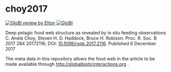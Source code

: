# choy2017
[![GloBI review by Elton](https://github.com/globalbioticinteractions/choy2017/actions/workflows/review.yml/badge.svg)](https://github.com/globalbioticinteractions/choy2017/actions) [![GloBI](http://api.globalbioticinteractions.org/interaction.svg?accordingTo=globi:globalbioticinteractions/choy2017)](http://globalbioticinteractions.org/?accordingTo=globi:globalbioticinteractions/choy2017)



Deep pelagic food web structure as revealed by in situ feeding observations
C. Anela Choy, Steven H. D. Haddock, Bruce H. Robison. Proc. R. Soc. B 2017 284 20172116; DOI: [10.1098/rspb.2017.2116](https://doi.org/10.1098/rspb.2017.2116). Published 6 December 2017

The meta data in this repository allows the food web in the article to be made available through http://globalbioticinteractions.org  .
